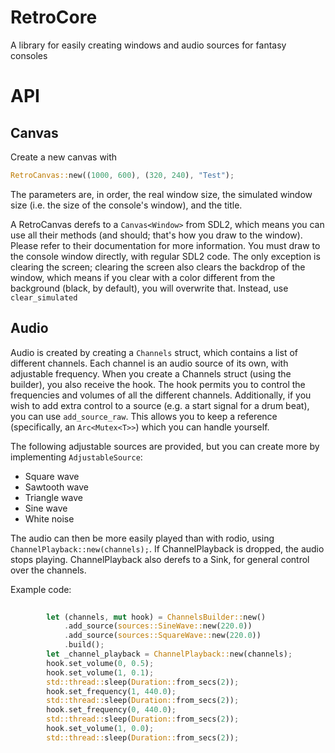 # RetroCore
A library for easily creating windows and audio sources for fantasy consoles

# API
## Canvas
Create a new canvas with
```rs
RetroCanvas::new((1000, 600), (320, 240), "Test");
```
The parameters are, in order, the real window size, the simulated window size (i.e. the size of the console's window), and the title.

A RetroCanvas derefs to a `Canvas<Window>` from SDL2, which means you can use all their methods (and should; that's how you draw to the window). Please refer to their documentation for more information. You must draw to the console window directly, with regular SDL2 code.
The only exception is clearing the screen; clearing the screen also clears the backdrop of the window, which means if you clear with a color different from the background (black, by default), you will overwrite that. Instead, use `clear_simulated`

## Audio
Audio is created by creating a `Channels` struct, which contains a list of different channels. Each channel is an audio source of its own, with adjustable frequency. When you create a Channels struct (using the builder), you also receive the hook. The hook permits you to control the frequencies and volumes of all the different channels.
Additionally, if you wish to add extra control to a source (e.g. a start signal for a drum beat), you can use `add_source_raw`. This allows you to keep a reference (specifically, an `Arc<Mutex<T>>`) which you can handle yourself.

The following adjustable sources are provided, but you can create more by implementing `AdjustableSource`:
- Square wave
- Sawtooth wave
- Triangle wave
- Sine wave
- White noise

The audio can then be more easily played than with rodio, using `ChannelPlayback::new(channels);`. If ChannelPlayback is dropped, the audio stops playing. ChannelPlayback also derefs to a Sink, for general control over the channels.

Example code:
```rs
        
        let (channels, mut hook) = ChannelsBuilder::new()
            .add_source(sources::SineWave::new(220.0))
            .add_source(sources::SquareWave::new(220.0))
            .build();
        let _channel_playback = ChannelPlayback::new(channels);
        hook.set_volume(0, 0.5);
        hook.set_volume(1, 0.1);
        std::thread::sleep(Duration::from_secs(2));
        hook.set_frequency(1, 440.0);
        std::thread::sleep(Duration::from_secs(2));
        hook.set_frequency(0, 440.0);
        std::thread::sleep(Duration::from_secs(2));
        hook.set_volume(1, 0.0);
        std::thread::sleep(Duration::from_secs(2));
```


